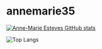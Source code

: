 # annemarie35


[![Anne-Marie Esteves GitHub stats](https://github-readme-stats.vercel.app/api?username=annemarie35&count_private=true&show_icons=true&include_all_commits=true&theme=merko)](https://github.com/annemarie35/github-readme-stats)

![Top Langs](https://github-readme-stats.vercel.app/api/top-langs/?username=annemarie35&layout=compact)

